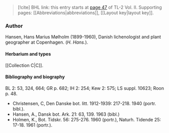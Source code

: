 > [!cite] BHL link: this entry starts at [page 47](https://www.biodiversitylibrary.org/item/103253#page/73/mode/1up) of TL-2 Vol. II.
> Supporting pages: [[Abbreviations|abbreviations]], [[Layout key|layout key]].

### Author

Hansen, Hans Marius Mølholm (1899-1960), Danish lichenologist and plant geographer at Copenhagen. (*H. Hans.*).

#### Herbarium and types

[[Collection C|C]].

#### Bibliography and biography

BL 2: 53, 324, 664; GR p. 682; IH 2: 254; Kew 2: 575; LS suppl. 10623; Roon p. 48.
- Christensen, C, Den Danske bot. litt. 1912-1939: 217-218. 1940 (portr. bibl.).
- Hansen, A., Dansk bot. Ark. 21: 63, 139. 1963 (bibl.)
- Holmen, K., Bot. Tidskr. 56: 275-276. 1960 (portr.), Naturh. Tidende 25: 17-18. 1961 (portr.).

